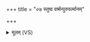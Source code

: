 +++
title = "०७ स्तुष्व वर्ष्मन्पुरुवर्त्मानम्"

+++
<details><summary>मूलम् (VS)</summary>

स्तु॒ष्व व॑र्ष्मन्पुरु॒वर्त्मा॑नं॒ समृभ्वा॑णमि॒नत॑ममा॒प्तमा॒प्त्याना॑म्।  
आ द॑र्शति॒ शव॑सा॒ भूर्यो॑जाः॒ प्र स॑क्षति प्रति॒मानं॑ पृथि॒व्याः ॥
</details>